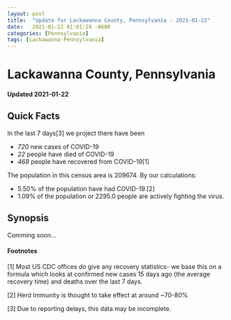 ```yaml
---
layout: post
title:  "Update for Lackawanna County, Pennsylvania - 2021-01-22"
date:   2021-01-22 01:01:29 -0600
categories: [Pennsylvania]
tags: [Lackawanna-Pennsylvania]
---
```


# Lackawanna County, Pennsylvania
#### Updated 2021-01-22

## Quick Facts

In the last 7 days[3] we project there have been
- *720* new cases of COVID-19
- *22* people have died of COVID-19
- *468* people have recovered from COVID-19[1]

The population in this census area is 209674. By our calculations:
- 5.50% of the population have had COVID-19.[2]
- 1.09% of the population or 2295.0 people are actively fighting the virus.

## Synopsis

Comming soon...


#### Footnotes

[1] Most US CDC offices do give any recovery statistics- we base this on a formula which looks at confirmed new cases
15 days ago (the average recovery time) and deaths over the last 7 days.

[2] Herd Immunity is thought to take effect at around ~70-80%

[3] Due to reporting delays, this data may be incomplete.
 
    